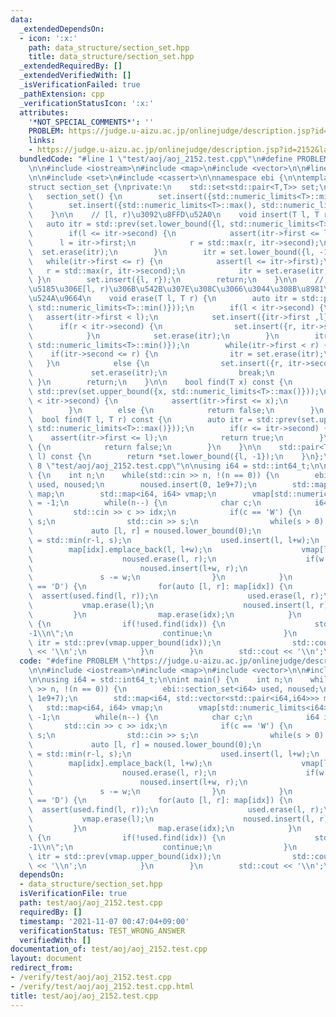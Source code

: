 ```yaml
---
data:
  _extendedDependsOn:
  - icon: ':x:'
    path: data_structure/section_set.hpp
    title: data_structure/section_set.hpp
  _extendedRequiredBy: []
  _extendedVerifiedWith: []
  _isVerificationFailed: true
  _pathExtension: cpp
  _verificationStatusIcon: ':x:'
  attributes:
    '*NOT_SPECIAL_COMMENTS*': ''
    PROBLEM: https://judge.u-aizu.ac.jp/onlinejudge/description.jsp?id=2152&lang=jp
    links:
    - https://judge.u-aizu.ac.jp/onlinejudge/description.jsp?id=2152&lang=jp
  bundledCode: "#line 1 \"test/aoj/aoj_2152.test.cpp\"\n#define PROBLEM \"https://judge.u-aizu.ac.jp/onlinejudge/description.jsp?id=2152&lang=jp\"\
    \n\n#include <iostream>\n#include <map>\n#include <vector>\n\n#line 2 \"data_structure/section_set.hpp\"\
    \n\n#include <set>\n#include <cassert>\n\nnamespace ebi {\n\ntemplate<class T>\n\
    struct section_set {\nprivate:\n    std::set<std::pair<T,T>> set;\npublic:\n \
    \   section_set() {\n        set.insert({std::numeric_limits<T>::min(), std::numeric_limits<T>::min()});\n\
    \        set.insert({std::numeric_limits<T>::max(), std::numeric_limits<T>::max()});\n\
    \    }\n\n    // [l, r)\u3092\u8FFD\u52A0\n    void insert(T l, T r) {\n     \
    \   auto itr = std::prev(set.lower_bound({l, std::numeric_limits<T>::min()}));\n\
    \        if(l <= itr->second) {\n            assert(itr->first <= l);\n      \
    \      l = itr->first;\n            r = std::max(r, itr->second);\n          \
    \  set.erase(itr);\n        }\n        itr = set.lower_bound({l, -1});\n     \
    \   while(itr->first <= r) {\n            assert(l <= itr->first);\n         \
    \   r = std::max(r, itr->second);\n            itr = set.erase(itr);\n       \
    \ }\n        set.insert({l, r});\n        return;\n    }\n\n    // \u96C6\u5408\
    \u5185\u306E[l, r)\u306B\u542B\u307E\u308C\u3066\u3044\u308B\u8981\u7D20\u3092\
    \u524A\u9664\n    void erase(T l, T r) {\n        auto itr = std::prev(set.lower_bound({l,\
    \ std::numeric_limits<T>::min()}));\n        if(l < itr->second) {\n         \
    \   assert(itr->first < l);\n            set.insert({itr->first ,l});\n      \
    \      if(r < itr->second) {\n                set.insert({r, itr->second});\n\
    \            }\n            set.erase(itr);\n        }\n        itr = set.lower_bound({l,\
    \ std::numeric_limits<T>::min()});\n        while(itr->first < r) {\n        \
    \    if(itr->second <= r) {\n                itr = set.erase(itr);\n         \
    \   }\n            else {\n                set.insert({r, itr->second});\n   \
    \             set.erase(itr);\n                break;\n            }\n       \
    \ }\n        return;\n    }\n\n    bool find(T x) const {\n        auto itr =\
    \ std::prev(set.upper_bound({x, std::numeric_limits<T>::max()}));\n        if(x\
    \ < itr->second) {\n            assert(itr->first <= x);\n            return true;\n\
    \        }\n        else {\n            return false;\n        }\n    }\n\n  \
    \  bool find(T l, T r) const {\n        auto itr = std::prev(set.upper_bound({l,\
    \ std::numeric_limits<T>::max()}));\n        if(r <= itr->second) {\n        \
    \    assert(itr->first <= l);\n            return true;\n        }\n        else\
    \ {\n            return false;\n        }\n    }\n\n    std::pair<T,T> lower_bound(T\
    \ l) const {\n        return *set.lower_bound({l, -1});\n    }\n};\n\n}\n#line\
    \ 8 \"test/aoj/aoj_2152.test.cpp\"\n\nusing i64 = std::int64_t;\n\nint main()\
    \ {\n    int n;\n    while(std::cin >> n, !(n == 0)) {\n        ebi::section_set<i64>\
    \ used, noused;\n        noused.insert(0, 1e9+7);\n        std::map<i64, std::vector<std::pair<i64,i64>>>\
    \ map;\n        std::map<i64, i64> vmap;\n        vmap[std::numeric_limits<i64>::max()]\
    \ = -1;\n        while(n--) {\n            char c;\n            i64 idx;\n   \
    \         std::cin >> c >> idx;\n            if(c == 'W') {\n                i64\
    \ s;\n                std::cin >> s;\n                while(s > 0) {\n       \
    \             auto [l, r] = noused.lower_bound(0);\n                    i64 w\
    \ = std::min(r-l, s);\n                    used.insert(l, l+w);\n            \
    \        map[idx].emplace_back(l, l+w);\n                    vmap[l] = idx;\n\
    \                    noused.erase(l, r);\n                    if(w != r-l) {\n\
    \                        noused.insert(l+w, r);\n                    }\n     \
    \               s -= w;\n                }\n            }\n            else if(c\
    \ == 'D') {\n                for(auto [l, r]: map[idx]) {\n                  \
    \  assert(used.find(l, r));\n                    used.erase(l, r);\n         \
    \           vmap.erase(l);\n                    noused.insert(l, r);\n       \
    \         }\n                map.erase(idx);\n            }\n            else\
    \ {\n                if(!used.find(idx)) {\n                    std::cout << \"\
    -1\\n\";\n                    continue;\n                }\n                auto\
    \ itr = std::prev(vmap.upper_bound(idx));\n                std::cout << itr->second\
    \ << '\\n';\n            }\n        }\n        std::cout << '\\n';\n    }\n}\n"
  code: "#define PROBLEM \"https://judge.u-aizu.ac.jp/onlinejudge/description.jsp?id=2152&lang=jp\"\
    \n\n#include <iostream>\n#include <map>\n#include <vector>\n\n#include \"data_structure/section_set.hpp\"\
    \n\nusing i64 = std::int64_t;\n\nint main() {\n    int n;\n    while(std::cin\
    \ >> n, !(n == 0)) {\n        ebi::section_set<i64> used, noused;\n        noused.insert(0,\
    \ 1e9+7);\n        std::map<i64, std::vector<std::pair<i64,i64>>> map;\n     \
    \   std::map<i64, i64> vmap;\n        vmap[std::numeric_limits<i64>::max()] =\
    \ -1;\n        while(n--) {\n            char c;\n            i64 idx;\n     \
    \       std::cin >> c >> idx;\n            if(c == 'W') {\n                i64\
    \ s;\n                std::cin >> s;\n                while(s > 0) {\n       \
    \             auto [l, r] = noused.lower_bound(0);\n                    i64 w\
    \ = std::min(r-l, s);\n                    used.insert(l, l+w);\n            \
    \        map[idx].emplace_back(l, l+w);\n                    vmap[l] = idx;\n\
    \                    noused.erase(l, r);\n                    if(w != r-l) {\n\
    \                        noused.insert(l+w, r);\n                    }\n     \
    \               s -= w;\n                }\n            }\n            else if(c\
    \ == 'D') {\n                for(auto [l, r]: map[idx]) {\n                  \
    \  assert(used.find(l, r));\n                    used.erase(l, r);\n         \
    \           vmap.erase(l);\n                    noused.insert(l, r);\n       \
    \         }\n                map.erase(idx);\n            }\n            else\
    \ {\n                if(!used.find(idx)) {\n                    std::cout << \"\
    -1\\n\";\n                    continue;\n                }\n                auto\
    \ itr = std::prev(vmap.upper_bound(idx));\n                std::cout << itr->second\
    \ << '\\n';\n            }\n        }\n        std::cout << '\\n';\n    }\n}"
  dependsOn:
  - data_structure/section_set.hpp
  isVerificationFile: true
  path: test/aoj/aoj_2152.test.cpp
  requiredBy: []
  timestamp: '2021-11-07 00:47:04+09:00'
  verificationStatus: TEST_WRONG_ANSWER
  verifiedWith: []
documentation_of: test/aoj/aoj_2152.test.cpp
layout: document
redirect_from:
- /verify/test/aoj/aoj_2152.test.cpp
- /verify/test/aoj/aoj_2152.test.cpp.html
title: test/aoj/aoj_2152.test.cpp
---
```


